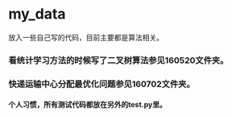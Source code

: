 # my_data
放入一些自己写的代码，目前主要都是算法相关。

### 看统计学习方法的时候写了二叉树算法参见160520文件夹。
### 快递运输中心分配最优化问题参见160702文件夹。


#### 个人习惯，所有测试代码都放在另外的test.py里。
